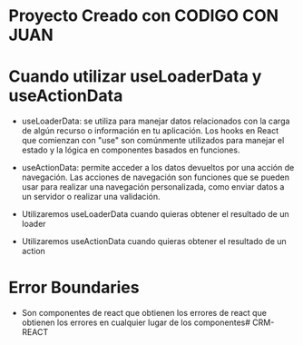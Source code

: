 # Proyecto Creado con CODIGO CON JUAN


# Cuando utilizar useLoaderData y useActionData

- useLoaderData: se utiliza para manejar datos relacionados con la carga de algún recurso o información en tu aplicación. Los hooks en React que comienzan con "use" son comúnmente utilizados para manejar el estado y la lógica en componentes basados en funciones.

- useActionData: permite acceder a los datos devueltos por una acción de navegación. Las acciones de navegación son funciones que se pueden usar para realizar una navegación personalizada, como enviar datos a un servidor o realizar una validación.


- Utilizaremos useLoaderData cuando quieras obtener el resultado de un loader

- Utilizaremos useActionData cuando quieras obtener el resultado de un action

# Error Boundaries
- Son componentes de react que obtienen los errores de react que obtienen los errores en cualquier lugar de los componentes# CRM-REACT
